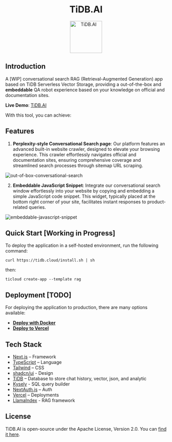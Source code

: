 <div align="center">
<h1>TiDB.AI</h1>
  <a href='https://tidb.cloud/?utm_source=github&utm_medium=tidb.ai'>
    <img src="https://raw.githubusercontent.com/pingcap/tidb.ai/main/www/public/nextra/icon-dark.svg" alt="TiDB.AI" width =100 height=100></img>
  </a>
</div>

## Introduction
A [WIP] conversational search RAG (Retrieval-Augmented Generation) app based on TiDB Serverless Vector Storage, providing a out-of-the-box and **embeddable** QA robot experience based on your knowledge on official and documentation sites.

**Live Demo**: [TiDB.AI](https://tidb.cloud/?utm_source=github&utm_medium=tidb.ai)

With this tool, you can achieve:

## Features
1. **Perplexity-style Conversational Search page**: Our platform features an advanced built-in website crawler, designed to elevate your browsing experience. This crawler effortlessly navigates official and documentation sites, ensuring comprehensive coverage and streamlined search processes through sitemap URL scraping.


![out-of-box-conversational-search](https://github.com/pingcap/tidb.ai/assets/1237528/0784e26e-8392-4bbe-bda1-6a680b12a805 "Image Title")

2. **Embeddable JavaScript Snippet**: Integrate our conversational search window effortlessly into your website by copying and embedding a simple JavaScript code snippet. This widget, typically placed at the bottom right corner of your site, facilitates instant responses to product-related queries.

![embeddable-javascript-snippet](https://github.com/pingcap/tidb.ai/assets/1237528/5a445231-a27a-4ae6-8287-a4f8cf7b64d0 "Image Title")


## Quick Start [Working in Progress]
To deploy the application in a self-hosted environment, run the following command:

```
curl https://tidb.cloud/install.sh | sh
```
then:
```
ticloud create-app --template rag
```


## Deployment [TODO]
For deploying the application to production, there are many options available:

* **[Deploy with Docker](/docs/deploy-with-docker)**
* **[Deploy to Vercel](/docs/deploy-to-vercel)**


## Tech Stack
- [Next.js](https://nextjs.org/) – Framework
- [TypeScript](https://www.typescriptlang.org/) – Language
- [Tailwind](https://tailwindcss.com/) – CSS
- [shadcn/ui](https://ui.shadcn.com/) - Design
- [TiDB](https://tidb.cloud/) – Database to store chat history, vector, json, and analytic
- [Kysely](https://kysely.dev/) - SQL query builder
- [NextAuth.js](https://next-auth.js.org/) – Auth
- [Vercel](https://vercel.com/) – Deployments
- [LlamaIndex](https://www.llamaindex.ai/) - RAG framework


## License
TiDB.AI is open-source under the Apache License, Version 2.0. You can [find it here](/LICENSE.txt).
